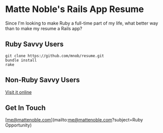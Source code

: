 Matte Noble's Rails App Resume
==============================

Since I'm looking to make Ruby a full-time part of my life, what better way than to make my resume a Rails app?

Ruby Savvy Users
----------------
    git clone https://github.com/mnob/resume.git
    bundle install
    rake

Non-Ruby Savvy Users
--------------------
[Visit it online](http://mnoble-resume.heroku.com/)

Get In Touch
------------
[me@mattenoble.com](mailto:me@mattenoble.com?subject=Ruby Opportunity) 